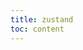 ```yaml
---
title: zustand
toc: content
---
```


<code id="zustand-1" title="基础使用" src="../../playground/zustand-examples/demo1.tsx"></code>
<code id="zustand-2" title="基础使用2" src="../../playground/zustand-examples/demo2.tsx"></code>
<code id="zustand-3" title="基础使用3" src="../../playground/zustand-examples/demo3.tsx"></code>
<code id="zustand-4" title="基础使用4" src="../../playground/zustand-examples/demo4.tsx"></code>

